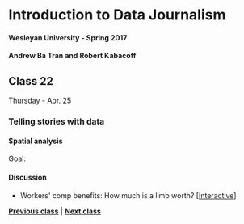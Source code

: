 # Introduction to Data Journalism
  
#### Wesleyan University - Spring 2017
  
**Andrew Ba Tran and Robert Kabacoff**
  
## Class 22
Thursday - Apr. 25
                             
### Telling stories with data
                             
#### Spatial analysis
                             
Goal: 
                             
#### Discussion

    
* Workers' comp benefits: How much is a limb worth? [[Interactive](http://projects.propublica.org/graphics/workers-compensation-benefits-by-limb)]
                                 
                   
**[Previous class](class21.md)** | **[Next class](class23.md)**
